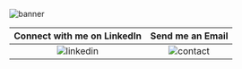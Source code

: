 ![banner](banner.gif)

<!-- <span style="display:inline" class="note">[![LinkedIn](linkedin-button.gif)](https://www.linkedin.com/in/oliverspeir/) [![email](contactme-button.gif)](mailto:oliverspeir9@gmail.com) </span> -->
<!-- [![LinkedIn](linkedin-button.gif)](https://www.linkedin.com/in/oliverspeir/) 
[![email](contactme-button.gif)](mailto:oliverspeir9@gmail.com) -->
<!-- <span style="display:flex"> 
<img src ="linkedin-button.gif" width="600"> <img src ="contactme-button.gif" width="600">
</span>
 -->
 Connect with me on LinkedIn | Send me an Email
:-------------------------:|:-------------------------:
![linkedin](linkedin-button.gif)  |  ![contact](contactme-button.gif)
